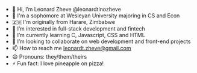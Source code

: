 - 👋 Hi, I’m  Leonard Zheve @leonardtinozheve
- 🏫 I'm a sophomore at Wesleyan University majoring in CS and Econ
- 🇿🇼 I'm originally from Harare, Zimbabwe
- 👀 I’m interested in full-stack development and fintech
- 🌱 I’m currently learning C, Javascript, CSS and HTML
- 💞️ I’m looking to collaborate on web development and front-end projects
- 📫 How to reach me leonardt.zheve@gmail.com
- 😄 Pronouns: they/them/theirs
- ⚡ Fun fact: I love pineapple on pizza!

<!---
leonardtinozheve/leonardtinozheve is a ✨ special ✨ repository because its `README.md` (this file) appears on your GitHub profile.
You can click the Preview link to take a look at your changes.
--->
